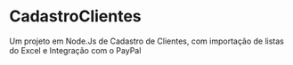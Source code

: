 # CadastroClientes
Um projeto em Node.Js de Cadastro de Clientes, com importação de listas do Excel e Integração com o PayPal
